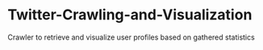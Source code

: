 # Twitter-Crawling-and-Visualization
Crawler to retrieve and visualize user profiles based on gathered statistics 
